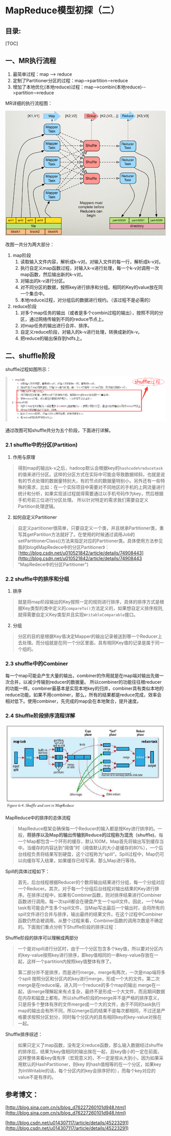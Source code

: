 # MapReduce模型初探（二）
## 目录:
[TOC]
## 一、MR执行流程

1. 最简单过程：map --> reduce
2. 定制了Partitioner分区的过程：map-->partition-->reduce
3. 增加了本地优化(本地reduce)过程：map-->combin(本地reduce)-->partition-->reduce

MR详细的执行流程图：

![MR详细的执行流程图](https://raw.githubusercontent.com/yanzhelee/myNote/master/images/hadoop/hadoop_mapRdcude%E6%A8%A1%E5%9E%8B%E5%88%9D%E6%8E%A2_1.jpg)

改图一共分为两大部分：
1. map阶段
	1. 读取输入文件内容，解析成k-v对。对输入文件的每一行，解析成k-v对。
	2. 执行自定义map函数过程，对输入k-v进行处理，每一个k-v对调用一次map函数，然后输出新的k-v对。
	3. 对输出的k-v进行分区。
	4. 对不同分区的数据，按照key进行排序和分组。相同的Key的value放在同一个集合中。
	5. 本地reduce过程，对分组后的数据进行规约。（该过程不是必需的）
2. reduce阶段
	1. 对多个map任务的输出（或者是多个combin过程的输出），按照不同的分区，通过网络传输到不同的reduce节点上。
	2. 对map任务的输出进行合并、排序。
	3. 自定义reduce阶段，对输入的k-v进行处理，转换成新的k-v。
	4. 把reduce的输出保存到hdfs上。

## 二、shuffle阶段

shuffle过程如图所示：

![shuffle过程](https://raw.githubusercontent.com/yanzhelee/myNote/master/images/hadoop/hadoop_mapRdcude%E6%A8%A1%E5%9E%8B%E5%88%9D%E6%8E%A2_2.png)

通过改图可知shuffle共分为五个阶段，下面进行详解。

### 2.1 shuffle中的分区(Partition)

1. 作用与原理
> 得到map的输出k-v之后，hadoop默认会根据key的``` hashcode%reducetask ```的值来进行分区。这样的分区方式在实际中可能会导致数据倾斜，也就是说有的节点处理的数据量特别大，有的节点的数据量特别小。另外还有一些特殊的需求，比如：在一个实际项目中需要对不同地区的手机的上网流量进行统计和分析，如果实现该过程就得需要通过以手机号码作为key，然后根据手机号前三位进行分区处理。
> 所以针对特定的需求我们需要自定义Partition处理逻辑。

2. 如何自定义Partitioner
> 自定义partitioner很简单，只要自定义一个类，并且继承Partitioner类，重写其getPartition方法就好了。在使用的时候通过调用Job的setPartitionerClass()方法来指定对应的Partitioner类。具体使用方法参见我的blog《MapRedece中的分区Partitioner》：[http://blog.csdn.net/u010521842/article/details/74908443](http://blog.csdn.net/u010521842/article/details/74908443 "MapRedece中的分区Partitioner")

### 2.2 shuffle中的排序和分组

1. 排序
> 就是将map阶段输出的Key按照一定的规则进行排序，具体的排序方式是根据Key类型的类中定义的``` compareTo() ```方法定义的，如果想自定义排序规则,就得需要自定义Key类型并且实现``` WritableComparable ```接口。

2. 分组
> 分区的目的是根据Key值决定Mapper的输出记录被送到哪一个Reducer上去处理。而分组就是在同一个分区里面，具有相同Key值的记录是属于同一个组的。

### 2.3 shuffle中的Combiner

每一个map可能会产生大量的输出，combiner的作用就是在map端对输出先做一次合并，以减少传输到reducer的数据量。 所以combiner的功能往往根reducer的功能一样。combiner最基本是实现本地key的归并，combiner具有类似本地的reduce功能。如果不用combiner，那么，所有的结果都是reduce完成，效率会相对低下。使用combiner，先完成的map会在本地聚合，提升速度。

### 2.4 Shuffle阶段排序流程详解

![Shuffle阶段排序流程](https://raw.githubusercontent.com/yanzhelee/myNote/master/images/hadoop/hadoop_mapRdcude%E6%A8%A1%E5%9E%8B%E5%88%9D%E6%8E%A2_3.jpg)

MapReduce中的排序的总体流程
> MapReduce框架会确保每一个Reducer的输入都是按Key进行排序的。一般，**将排序以及Map的输出传输到Reduce的过程称为混洗（shuffle)**。每一个Map都包含一个环形的缓存，默认100M，Map首先将输出写到缓存当中。当缓存的内容达到“阈值”时（阈值默认的大小是缓存的80%），一个后台线程负责将结果写到硬盘，这个过程称为“spill”。Spill过程中，Map仍可以向缓存写入结果，如果缓存已经写满，那么Map进行等待。

Spill的具体过程如下：
> 首先，后台线程根据Reducer的个数将输出结果进行分组，每一个分组对应一个Reducer。其次，对于每一个分组后台线程对输出结果的Key进行排序。在排序过程中，如果有Combiner函数，则对排序结果进行Combiner函数进行调用。每一次spill都会在硬盘产生一个spill文件。因此，一个Map task有可能会产生多个spill文件，当Map写出最后一个输出时，会将所有的spill文件进行合并与排序，输出最终的结果文件。在这个过程中Combiner函数仍然会被调用。从整个过程来看，Combiner函数的调用次数是不确定的。下面我们重点分析下Shuffle阶段的排序过程：

Shuffle阶段的排序可以理解成两部分
> 一个是对spill进行分区时，由于一个分区包含多个key值，所以要对分区内的key-value按照key进行排序，即key值相同的一串key-value存放在一起，这样一个partition内按照key值整体有序了。

> 第二部分并不是排序，而是进行merge，merge有两次，一次是map端将多个spill 按照分区和分区内的key进行merge，形成一个大的文件。第二次merge是在reduce端，进入同一个reduce的多个map的输出 merge在一起，该merge理解起来有点复杂，最终不是形成一个大文件，而且期间数据在内存和磁盘上都有。所以shuffle阶段的merge并不是严格的排序意义，只是将多个整体有序的文件merge成一个大的文件，由于不同的task执行map的输出会有所不同，所以merge后的结果不是每次都相同，不过还是严格要求按照分区划分，同时每个分区内的具有相同key的key-value对挨在一起。

Shuffle排序综述：
> 如果只定义了map函数，没有定义reduce函数，那么输入数据经过shuffle的排序后，结果为key值相同的输出挨在一起，且key值小的一定在前面，这样整体来看key值有序（宏观意义的，不一定是按从大到小，因为如果采用默认的HashPartitioner，则key 的hash值相等的在一个分区，如果key为IntWritable的话，每个分区内的key会排序好的），而每个key对应的value不是有序的。

## 参考博文：
[http://blog.sina.com.cn/s/blog_d76227260101d948.html](http://blog.sina.com.cn/s/blog_d76227260101d948.html)

[http://blog.csdn.net/u014307117/article/details/45223291](http://blog.csdn.net/u014307117/article/details/45223291)
